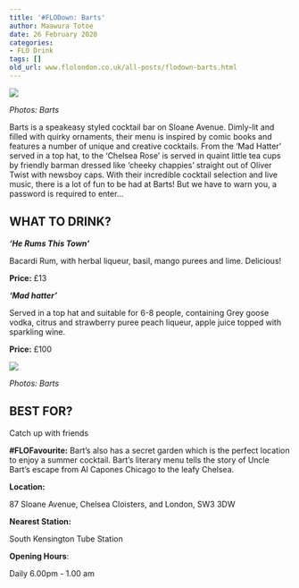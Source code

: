 ```yaml
---
title: '#FLODown: Barts'
author: Maawura Totoe
date: 26 February 2020
categories:
- FLO Drink
tags: []
old_url: www.flolondon.co.uk/all-posts/flodown-barts.html
---
```


![](https://images.squarespace-cdn.com/content/v1/5c9534c4af4683461d462c6b/1582755949694-TADQQHZENYACPIE7NUP1/barts+2.jpg)

*Photos: Barts*

Barts is a speakeasy styled cocktail bar on Sloane Avenue. Dimly-lit and filled with quirky ornaments, their menu is inspired by comic books and features a number of unique and creative cocktails. From the ‘Mad Hatter’ served in a top hat, to the ‘Chelsea Rose’ is served in quaint little tea cups by friendly barman dressed like ‘cheeky chappies’ straight out of Oliver Twist with newsboy caps. With their incredible cocktail selection and live music, there is a lot of fun to be had at Barts! But we have to warn you, a password is required to enter…

## **WHAT TO DRINK?**

***‘He Rums This Town’***

Bacardi Rum, with herbal liqueur, basil, mango purees and lime. Delicious!

**Price:** £13

***‘Mad hatter’***

Served in a top hat and suitable for 6-8 people, containing Grey goose vodka, citrus and strawberry puree peach liqueur, apple juice topped with sparkling wine.

**Price:** £100

![](https://images.squarespace-cdn.com/content/v1/5c9534c4af4683461d462c6b/1582756125110-HAW2A90Y12X1CBH1BLZA/barts+hero.jpg)

*Photos: Barts*

## **BEST FOR?**

Catch up with friends

**#FLOFavourite:** Bart’s also has a secret garden which is the perfect location to enjoy a summer cocktail. Bart’s literary menu tells the story of Uncle Bart’s escape from Al Capones Chicago to the leafy Chelsea.

**Location:**

87 Sloane Avenue, Chelsea Cloisters, and London, SW3 3DW

**Nearest Station:**

South Kensington Tube Station

**Opening Hours**:

Daily 6.00pm - 1.00 am